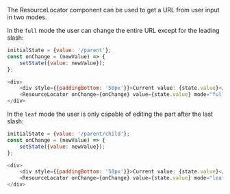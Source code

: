 The ResourceLocator component can be used to get a URL from user input in two modes.

In the `full` mode the user can change the entire URL except for the leading slash:

```javascript
initialState = {value: '/parent'};
const onChange = (newValue) => {
	setState({value: newValue});
};

<div>
    <div style={{paddingBottom: '50px'}}>Current value: {state.value}</div>
    <ResourceLocator onChange={onChange} value={state.value} mode="full"/>
</div>
```

In the `leaf` mode the user is only capable of editing the part after the last slash:

```javascript
initialState = {value: '/parent/child'};
const onChange = (newValue) => {
	setState({value: newValue});
};

<div>
    <div style={{paddingBottom: '50px'}}>Current value: {state.value}</div>
    <ResourceLocator onChange={onChange} value={state.value} mode="leaf"/>
</div>
```

